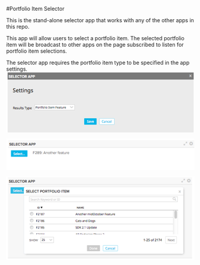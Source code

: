 #Portfolio Item Selector

This is the stand-alone selector app that works with any of the other apps in this repo.  

This app will allow users to select a portfolio item.  The selected portfolio item will be broadcast to other apps on the page subscribed to listen for portfolio item selections.  

The selector app requires the portfolio item type to be specified in the app settings.  
![ScreenShot](/images/selector-app-settings.png)

![ScreenShot](/images/selector-app.png)

![ScreenShot](/images/selector-app-dialog.png)


